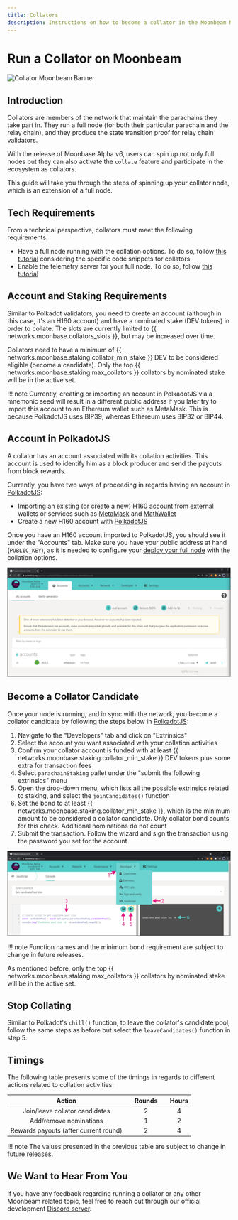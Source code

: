 ```yaml
---
title: Collators
description: Instructions on how to become a collator in the Moonbeam Network once you are running a node
---
```


# Run a Collator on Moonbeam

![Collator Moonbeam Banner](/images/fullnode/collator-banner.png)

## Introduction

Collators are members of the network that maintain the parachains they take part in. They run a full node (for both their particular parachain and the relay chain), and they produce the state transition proof for relay chain validators.

With the release of Moonbase Alpha v6, users can spin up not only full nodes but they can also activate the `collate` feature and participate in the ecosystem as collators.

This guide will take you through the steps of spinning up your collator node, which is an extension of a full node.

## Tech Requirements

From a technical perspective, collators must meet the following requirements:

 - Have a full node running with the collation options. To do so, follow [this tutorial](/node-operators/networks/full-node/) considering the specific code snippets for collators
 - Enable the telemetry server for your full node. To do so, follow [this tutorial](/node-operators/networks/telemetry/)

## Account and Staking Requirements

Similar to Polkadot validators, you need to create an account (although in this case, it's an H160 account) and have a nominated stake (DEV tokens) in order to collate. The slots are currently limited to {{ networks.moonbase.collators_slots }}, but may be increased over time.  

Collators need to have a minimum of {{ networks.moonbase.staking.collator_min_stake }} DEV to be considered eligible (become a candidate). Only the top {{ networks.moonbase.staking.max_collators }} collators by nominated stake will be in the active set.  

!!! note
    Currently, creating or importing an account in PolkadotJS via a mnemonic seed will result in a different public address if you later try to import this account to an Ethereum wallet such as MetaMask. This is because PolkadotJS uses BIP39, whereas Ethereum uses BIP32 or BIP44. 

## Account in PolkadotJS

A collator has an account associated with its collation activities. This account is used to identify him as a block producer and send the payouts from block rewards.

Currently, you have two ways of proceeding in regards having an account in [PolkadotJS](https://polkadot.js.org/apps/?rpc=wss%3A%2F%2Fwss.testnet.moonbeam.network#/accounts):

 - Importing an existing (or create a new) H160 account from external wallets or services such as [MetaMask](/integrations/wallets/metamask/) and [MathWallet](/integrations/wallets/mathwallet/)
 - Create a new H160 account with [PolkadotJS](/integrations/wallets/polkadotjs/)

Once you have an H160 account imported to PolkadotJS, you should see it under the "Accounts" tab. Make sure you have your public address at hand (`PUBLIC_KEY`), as it is needed to configure your [deploy your full node](/node-operators/networks/full-node/) with the collation options.

![Account in PolkadotJS](/images/fullnode/collator-polkadotjs1.png)

## Become a Collator Candidate

Once your node is running, and in sync with the network, you become a collator candidate by following the steps below in [PolkadotJS](https://polkadot.js.org/apps/?rpc=wss%3A%2F%2Fwss.testnet.moonbeam.network#/accounts):

 1. Navigate to the "Developers" tab and click on "Extrinsics"
 2. Select the account you want associated with your collation activities
 3. Confirm your collator account is funded with at least {{ networks.moonbase.staking.collator_min_stake }} DEV tokens plus some extra for transaction fees 
 4. Select `parachainStaking` pallet under the "submit the following extrinsics" menu
 5. Open the drop-down menu, which lists all the possible extrinsics related to staking, and select the `joinCandidates()` function
 6. Set the bond to at least {{ networks.moonbase.staking.collator_min_stake }}, which is the minimum amount to be considered a collator candidate. Only collator bond counts for this check. Additional nominations do not count
 7. Submit the transaction. Follow the wizard and sign the transaction using the password you set for the account

![Join Collators pool PolkadotJS](/images/fullnode/collator-polkadotjs2.png)

!!! note
    Function names and the minimum bond requirement are subject to change in future releases.

As mentioned before, only the top {{ networks.moonbase.staking.max_collators }} collators by nominated stake will be in the active set. 

## Stop Collating

Similar to Polkadot's `chill()` function, to leave the collator's candidate pool, follow the same steps as before but select the `leaveCandidates()` function in step 5.


## Timings

The following table presents some of the timings in regards to different actions related to collation activities:

|                Action               |   |   Rounds  |   |   Hours  |
|:-----------------------------------:|:-:|:---------:|:-:|:--------:|
|  Join/leave collator candidates     |   |     2     |   |    4     |
|      Add/remove nominations         |   |     1     |   |    2     |
|Rewards payouts (after current round)|   |     2     |   |    4     |


!!! note 
    The values presented in the previous table are subject to change in future releases.

## We Want to Hear From You

If you have any feedback regarding running a collator or any other Moonbeam related topic, feel free to reach out through our official development [Discord server](https://discord.com/invite/PfpUATX).
